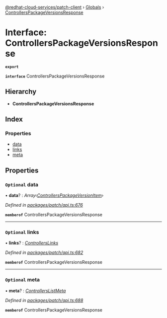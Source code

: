 [@redhat-cloud-services/patch-client](../README.md) › [Globals](../globals.md) › [ControllersPackageVersionsResponse](controllerspackageversionsresponse.md)

# Interface: ControllersPackageVersionsResponse

**`export`** 

**`interface`** ControllersPackageVersionsResponse

## Hierarchy

* **ControllersPackageVersionsResponse**

## Index

### Properties

* [data](controllerspackageversionsresponse.md#optional-data)
* [links](controllerspackageversionsresponse.md#optional-links)
* [meta](controllerspackageversionsresponse.md#optional-meta)

## Properties

### `Optional` data

• **data**? : *Array‹[ControllersPackageVersionItem](controllerspackageversionitem.md)›*

*Defined in [packages/patch/api.ts:676](https://github.com/RedHatInsights/javascript-clients/blob/9192949/packages/patch/api.ts#L676)*

**`memberof`** ControllersPackageVersionsResponse

___

### `Optional` links

• **links**? : *[ControllersLinks](controllerslinks.md)*

*Defined in [packages/patch/api.ts:682](https://github.com/RedHatInsights/javascript-clients/blob/9192949/packages/patch/api.ts#L682)*

**`memberof`** ControllersPackageVersionsResponse

___

### `Optional` meta

• **meta**? : *[ControllersListMeta](controllerslistmeta.md)*

*Defined in [packages/patch/api.ts:688](https://github.com/RedHatInsights/javascript-clients/blob/9192949/packages/patch/api.ts#L688)*

**`memberof`** ControllersPackageVersionsResponse
